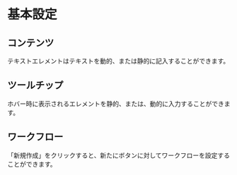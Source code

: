 # 基本設定

## コンテンツ

テキストエレメントはテキストを動的、または静的に記入することができます。

## ツールチップ

ホバー時に表示されるエレメントを静的、または、動的に入力することができます。

## ワークフロー

「新規作成」をクリックすると、新たにボタンに対してワークフローを設定することができます。

##
